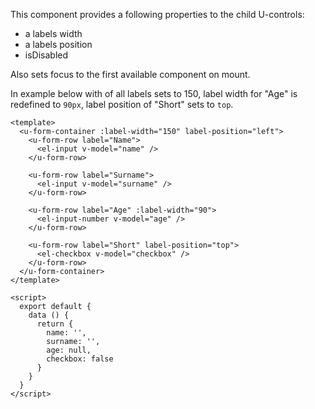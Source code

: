 This component provides a following properties to the child U-controls:
- a labels width
- a labels position
- isDisabled

Also sets focus to the first available component on mount.

In example below with of all labels sets to 150, label width for "Age" is redefined to `90px`,
label position of "Short" sets to `top`.

```vue
<template>
  <u-form-container :label-width="150" label-position="left">
    <u-form-row label="Name">
      <el-input v-model="name" />
    </u-form-row>

    <u-form-row label="Surname">
      <el-input v-model="surname" />
    </u-form-row>

    <u-form-row label="Age" :label-width="90">
      <el-input-number v-model="age" />
    </u-form-row>

    <u-form-row label="Short" label-position="top">
      <el-checkbox v-model="checkbox" />
    </u-form-row>
  </u-form-container>
</template>

<script>
  export default {
    data () {
      return {
        name: '',
        surname: '',
        age: null,
        checkbox: false
      }
    }
  }
</script>
```